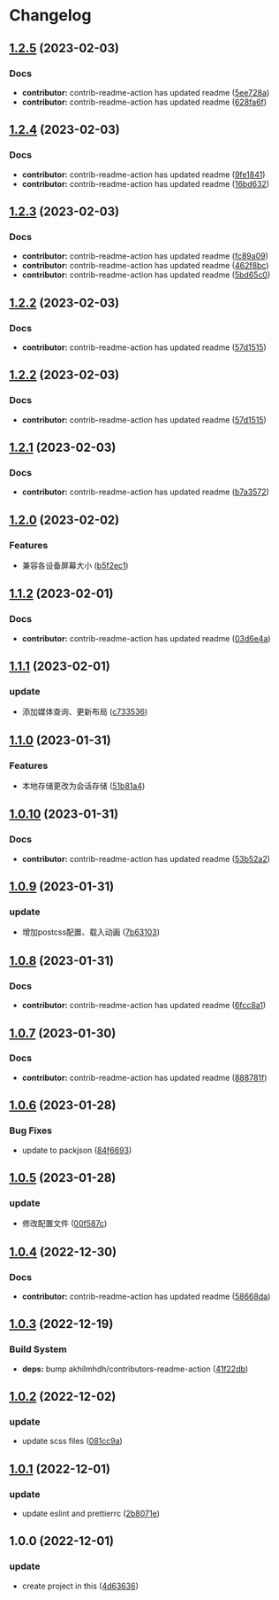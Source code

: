 # Changelog

## [1.2.5](https://github.com/School-of-Website-Engineering/TinyWaste/compare/v1.2.4...v1.2.5) (2023-02-03)


### Docs

* **contributor:** contrib-readme-action has updated readme ([5ee728a](https://github.com/School-of-Website-Engineering/TinyWaste/commit/5ee728a9ee1bae2c079ed36735ec14bce6af3880))
* **contributor:** contrib-readme-action has updated readme ([628fa6f](https://github.com/School-of-Website-Engineering/TinyWaste/commit/628fa6f8092102a8cd64fc0f9f461638a9a250df))

## [1.2.4](https://github.com/School-of-Website-Engineering/TinyWaste/compare/v1.2.3...v1.2.4) (2023-02-03)


### Docs

* **contributor:** contrib-readme-action has updated readme ([9fe1841](https://github.com/School-of-Website-Engineering/TinyWaste/commit/9fe184135902afc99bcfc53e9617fc491eff9b48))
* **contributor:** contrib-readme-action has updated readme ([16bd632](https://github.com/School-of-Website-Engineering/TinyWaste/commit/16bd6329c48812f71db524a03018d0fc7e5def99))

## [1.2.3](https://github.com/School-of-Website-Engineering/TinyWaste/compare/v1.2.2...v1.2.3) (2023-02-03)


### Docs

* **contributor:** contrib-readme-action has updated readme ([fc89a09](https://github.com/School-of-Website-Engineering/TinyWaste/commit/fc89a0903592dcbfc5fa467c34f76a090f029ec8))
* **contributor:** contrib-readme-action has updated readme ([462f8bc](https://github.com/School-of-Website-Engineering/TinyWaste/commit/462f8bc266ba9ce625c7f4eacc02611bd1249083))
* **contributor:** contrib-readme-action has updated readme ([5bd65c0](https://github.com/School-of-Website-Engineering/TinyWaste/commit/5bd65c01b33a71ac2f8b02b2ded63a0831687d84))

## [1.2.2](https://github.com/School-of-Website-Engineering/TinyWaste/compare/v1.2.1...v1.2.2) (2023-02-03)


### Docs

* **contributor:** contrib-readme-action has updated readme ([57d1515](https://github.com/School-of-Website-Engineering/TinyWaste/commit/57d1515cc74c3c7ace7733519d3d80ab425eca77))

## [1.2.2](https://github.com/School-of-Website-Engineering/TinyWaste/compare/v1.2.1...v1.2.2) (2023-02-03)


### Docs

* **contributor:** contrib-readme-action has updated readme ([57d1515](https://github.com/School-of-Website-Engineering/TinyWaste/commit/57d1515cc74c3c7ace7733519d3d80ab425eca77))

## [1.2.1](https://github.com/School-of-Website-Engineering/TinyWaste/compare/v1.2.0...v1.2.1) (2023-02-03)


### Docs

* **contributor:** contrib-readme-action has updated readme ([b7a3572](https://github.com/School-of-Website-Engineering/TinyWaste/commit/b7a357243b2b39511316fa86c1ec3a4b3e3729c5))

## [1.2.0](https://github.com/School-of-Website-Engineering/TinyWaste/compare/v1.1.2...v1.2.0) (2023-02-02)


### Features

* 兼容各设备屏幕大小 ([b5f2ec1](https://github.com/School-of-Website-Engineering/TinyWaste/commit/b5f2ec196b8aa0b201df19d4fdeb05a2bad93bb5))

## [1.1.2](https://github.com/School-of-Website-Engineering/TinyWaste/compare/v1.1.1...v1.1.2) (2023-02-01)


### Docs

* **contributor:** contrib-readme-action has updated readme ([03d6e4a](https://github.com/School-of-Website-Engineering/TinyWaste/commit/03d6e4a8a94f5fbf3193935683369f4fe9529898))

## [1.1.1](https://github.com/School-of-Website-Engineering/TinyWaste/compare/v1.1.0...v1.1.1) (2023-02-01)


### update

* 添加媒体查询、更新布局 ([c733536](https://github.com/School-of-Website-Engineering/TinyWaste/commit/c7335369b3b88a3b68f49a0fc0f37804685a9ea2))

## [1.1.0](https://github.com/School-of-Website-Engineering/TinyWaste/compare/v1.0.10...v1.1.0) (2023-01-31)


### Features

* 本地存储更改为会话存储 ([51b81a4](https://github.com/School-of-Website-Engineering/TinyWaste/commit/51b81a4b524abb10bcde48cee255c1627a88cd77))

## [1.0.10](https://github.com/School-of-Website-Engineering/TinyWaste/compare/v1.0.9...v1.0.10) (2023-01-31)


### Docs

* **contributor:** contrib-readme-action has updated readme ([53b52a2](https://github.com/School-of-Website-Engineering/TinyWaste/commit/53b52a2263cb636ba01e4b99c02a02b6b87de4c0))

## [1.0.9](https://github.com/School-of-Website-Engineering/TinyWaste/compare/v1.0.8...v1.0.9) (2023-01-31)


### update

* 增加postcss配置、载入动画 ([7b63103](https://github.com/School-of-Website-Engineering/TinyWaste/commit/7b63103136caf5f3e44c351650b4c35d8c3ba799))

## [1.0.8](https://github.com/School-of-Website-Engineering/TinyWaste/compare/v1.0.7...v1.0.8) (2023-01-31)


### Docs

* **contributor:** contrib-readme-action has updated readme ([6fcc8a1](https://github.com/School-of-Website-Engineering/TinyWaste/commit/6fcc8a15007b47d88a3c3e9baa1ee610589a4c39))

## [1.0.7](https://github.com/School-of-Website-Engineering/TinyWaste/compare/v1.0.6...v1.0.7) (2023-01-30)


### Docs

* **contributor:** contrib-readme-action has updated readme ([888781f](https://github.com/School-of-Website-Engineering/TinyWaste/commit/888781f38c1fa7edcb8573ce1b7f6815869f7a9b))

## [1.0.6](https://github.com/School-of-Website-Engineering/TinyWaste/compare/v1.0.5...v1.0.6) (2023-01-28)


### Bug Fixes

* update to packjson ([84f6693](https://github.com/School-of-Website-Engineering/TinyWaste/commit/84f66939b5e5687fc71a188e2db16097a8942eaf))

## [1.0.5](https://github.com/School-of-Website-Engineering/TinyWaste/compare/v1.0.4...v1.0.5) (2023-01-28)


### update

* 修改配置文件 ([00f587c](https://github.com/School-of-Website-Engineering/TinyWaste/commit/00f587cbf5fc593e470e4c04da92d4eda5964d6b))

## [1.0.4](https://github.com/School-of-Website-Engineering/TinyWaste/compare/v1.0.3...v1.0.4) (2022-12-30)


### Docs

* **contributor:** contrib-readme-action has updated readme ([58668da](https://github.com/School-of-Website-Engineering/TinyWaste/commit/58668da79a6d5cb447ab8abf9814968f9c5a047f))

## [1.0.3](https://github.com/School-of-Website-Engineering/TinyWaste/compare/v1.0.2...v1.0.3) (2022-12-19)


### Build System

* **deps:** bump akhilmhdh/contributors-readme-action ([41f22db](https://github.com/School-of-Website-Engineering/TinyWaste/commit/41f22db4674e51e2e15d2b0234329a5f031f4d32))

## [1.0.2](https://github.com/School-of-Website-Engineering/Progressive-Tune/compare/v1.0.1...v1.0.2) (2022-12-02)


### update

* update scss files ([081cc9a](https://github.com/School-of-Website-Engineering/Progressive-Tune/commit/081cc9afe7f3751d1fc2271e96ff8dd4b59819bb))

## [1.0.1](https://github.com/School-of-Website-Engineering/Progressive-Tune/compare/v1.0.0...v1.0.1) (2022-12-01)


### update

* update eslint and prettierrc ([2b8071e](https://github.com/School-of-Website-Engineering/Progressive-Tune/commit/2b8071ee72b002452e7028f909a976827f6a0f83))

## 1.0.0 (2022-12-01)


### update

* create project in this ([4d63636](https://github.com/School-of-Website-Engineering/Progressive-Tune/commit/4d636368168cf91bc29cf29ea24069cf43f43f61))
